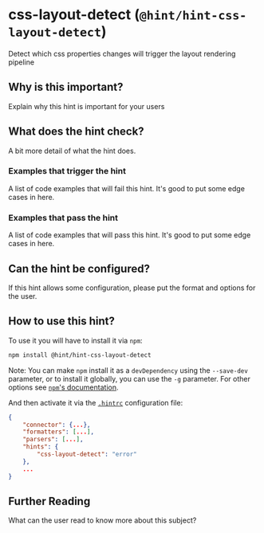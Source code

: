 # css-layout-detect (`@hint/hint-css-layout-detect`)

Detect which css properties changes will trigger the layout rendering pipeline

## Why is this important?

Explain why this hint is important for your users

## What does the hint check?

A bit more detail of what the hint does.

### Examples that **trigger** the hint

A list of code examples that will fail this hint.
It's good to put some edge cases in here.

### Examples that **pass** the hint

A list of code examples that will pass this hint.
It's good to put some edge cases in here.

## Can the hint be configured?

If this hint allows some configuration, please put the format and
options for the user.

## How to use this hint?

To use it you will have to install it via `npm`:

```bash
npm install @hint/hint-css-layout-detect
```

Note: You can make `npm` install it as a `devDependency` using the `--save-dev`
parameter, or to install it globally, you can use the `-g` parameter. For
other options see
[`npm`'s documentation](https://docs.npmjs.com/cli/install).

And then activate it via the [`.hintrc`][hintrc]
configuration file:

```json
{
    "connector": {...},
    "formatters": [...],
    "parsers": [...],
    "hints": {
        "css-layout-detect": "error"
    },
    ...
}
```

## Further Reading

What can the user read to know more about this subject?

<!-- Link labels: -->

[hintrc]: https://webhint.io/docs/user-guide/configuring-webhint/summary/
